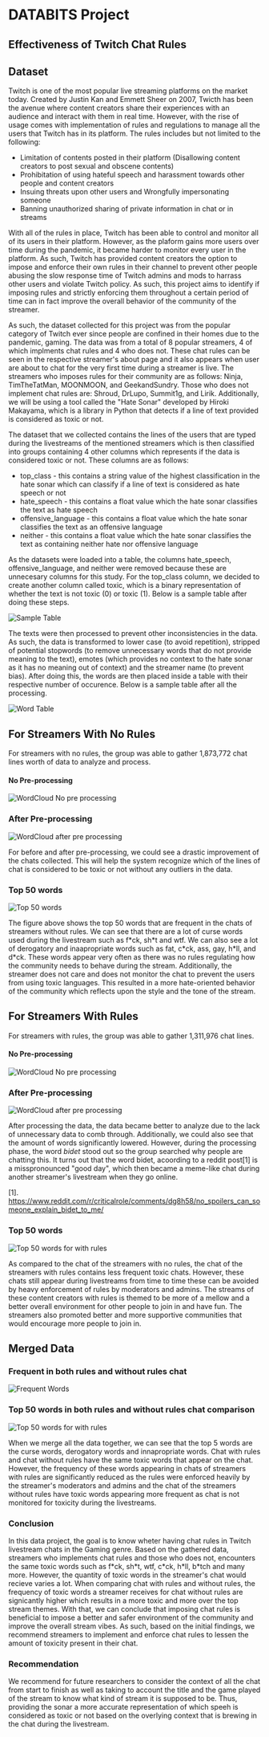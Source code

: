 # DATABITS Project

## Effectiveness of Twitch Chat Rules

## Dataset
  Twitch is one of the most popular live streaming platforms on the market today. Created by Justin Kan and Emmett Sheer on 2007, Twicth has been the avenue where content creators share their experiences with an audience and interact with them in real time. However, with the rise of usage comes with implementation of rules and regulations to manage all the users that Twitch has in its platform. The rules includes but not limited to the following:
  - Limitation of contents posted in their platform (Disallowing content creators to post sexual and obscene contents)
  - Prohibitation of using hateful speech and harassment towards other people and content creators
  - Insuing threats upon other users and Wrongfully impersonating someone
  - Banning unauthorized sharing of private information in chat or in streams

  With all of the rules in place, Twitch has been able to control and monitor all of its users in their platform. However, as the plaform gains more users over time during the pandemic, it became harder to monitor every user in the platform. As such, Twitch has provided content creators the option to impose and enforce their own rules in their channel to prevent other people abusing the slow response time of Twitch admins and mods to harrass other users and violate Twitch policy. As such, this project aims to identify if imposing rules and strictly enforcing them throughout a certain period of time can in fact improve the overall behavior of the community of the streamer.

  As such, the dataset collected for this project was from the popular category of Twitch ever since people are confined in their homes due to the pandemic, gaming. The data was from a total of 8 popular streamers, 4 of which implments chat rules and 4 who does not. These chat rules can be seen in the respective streamer's about page and it also appears when user are about to chat for the very first time during a streamer is live. The streamers who imposes rules for their community are as follows: Ninja, TimTheTatMan, MOONMOON, and GeekandSundry. Those who does not implement chat rules are: Shroud, DrLupo, Summit1g, and Lirik. Additionally, we will be using a tool called the "Hate Sonar" developed by Hiroki Makayama, which is a library in Python that detects if a line of text provided is considered as toxic or not. 

  The dataset that we collected contains the lines of the users that are typed during the livestreams of the mentioned streamers which is then classified into groups containing 4 other columns which represents if the data is considered toxic or not. These columns are as follows:
  - top_class - this contains a string value of the highest classification in the hate sonar which can classify if a line of text is  considered as hate speech or not
  - hate_speech - this contains a float value which the hate sonar classifies the text as hate speech
  - offensive_language - this contains a float value which the hate sonar classifies the text as an offensive language
  - neither - this contains a float value which the hate sonar classifies the text as containing neither hate nor offensive language

   As the datasets were loaded into a table, the columns hate_speech, offensive_language, and neither were removed because these are unnecesary columns for this study. For the top_class column, we decided to create another column called toxic, which is a binary representation of whether the text is not toxic (0) or toxic (1). Below is a sample table after doing these steps.

![Sample Table](/images/others/sample_table.PNG)

  The texts were then processed to prevent other inconsistencies in the data. As such, the data is transformed to lower case (to avoid repetition), stripped of potential stopwords (to remove unnecessary words that do not provide meaning to the text), emotes (which provides no context to the hate sonar as it has no meaning out of context) and the streamer name (to prevent bias). After doing this, the words are then placed inside a table with their respective number of occurence. Below is a sample table after all the processing.

![Word Table](/images/others/words_table.png)

## For Streamers With No Rules
For streamers with no rules, the group was able to gather 1,873,772 chat lines worth of data to analyze and process.


#### No Pre-processing
![WordCloud No pre processing](images/norules/word_no_processing.png)


### After Pre-processing
![WordCloud after pre processing](images/norules/word_processed.png)

  For before and after pre-processing, we could see a drastic improvement of the chats collected. This will help the system recognize which of the lines of chat is considered to be toxic or not without any outliers in the data.

### Top 50 words
![Top 50 words](/images/norules/top_50.png)

  The figure above shows the top 50 words that are frequent in the chats of streamers without rules. We can see that there are a lot of curse words used during the livestream such as f\*ck, sh\*t and wtf. We can also see a lot of derogatory and inaapropriate words such as fat, c\*ck, ass, gay, h\*ll, and d\*ck. These words appear very often as there was no rules regulating how the community needs to behave during the stream. Additionally, the streamer does not care and does not monitor the chat to prevent the users from using toxic languages. This resulted in a more hate-oriented behavior of the community which reflects upon the style and the tone of the stream.


## For Streamers With Rules
For streamers with rules, the group was able to gather 1,311,976 chat lines.


#### No Pre-processing
![WordCloud No pre processing](/images/withrules/words_no_processing.png)


### After Pre-processing
![WordCloud after pre processing](/images/withrules/word_process.png)

  After processing the data, the data became better to analyze due to the lack of unnecessary data to comb through. Additionally, we could also see that the amount of words significantly lowered. However, during the processing phase, the word *bidet* stood out so the group searched why people are chatting this. It turns out that the word bidet, acoording to a reddit post[1] is a misspronounced "good day", which then became a meme-like chat during another streamer's livestream when they go online.

[1]. https://www.reddit.com/r/criticalrole/comments/dg8h58/no_spoilers_can_someone_explain_bidet_to_me/


### Top 50 words
![Top 50 words for with rules](/images/withrules/top_50.png)

  As compared to the chat of the streamers with no rules, the chat of the streamers with rules contains less frequent toxic chats. However, these chats still appear during livestreams from time to time these can be avoided by heavy enforcement of rules by moderators and admins. The streams of these content creators with rules is themed to be more of a mellow and a better overall environment for other people to join in and have fun. The streamers also promoted better and more supportive communities that would encourage more people to join in.


## Merged Data

### Frequent in both rules and without rules chat
![Frequent Words](/images/merge/words_frequent.png)


### Top 50 words in both rules and without rules chat comparison
![Top 50 words for with rules](/images/merge/top_50.png)
  
  When we merge all the data together, we can see that the top 5 words are the curse words, derogatory words and innapropriate words. Chat with rules and chat without rules have the same toxic words that appear on the chat. However, the frequency of these words appearing in chats of streamers with rules are significantly reduced as the rules were enforced heavily by the streamer's moderators and admins and the chat of the streamers without rules have toxic words appearing more frequent as chat is not monitored for toxicity during the livestreams.

### Conclusion
  
  In this data project, the goal is to know wheter having chat rules in Twitch livestream chats in the Gaming genre. Based on the gathered data, streamers who implements chat rules and those who does not, encounters the same toxic words such as f\*ck, sh\*t, wtf, c\*ck, h\*ll, b\*tch and many more. However, the quantity of toxic words in the streamer's chat would recieve varies a lot. When comparing chat with rules and without rules, the frequency of toxic words a streamer receives for chat without rules are signicantly higher which results in a more toxic and more over the top stream themes. With that, we can conclude that imposing chat rules is beneficial to impose a better and safer environment of the community and improve the overall stream vibes. As such, based on the initial findings, we recommend streamers to implement and enforce chat rules to lessen the amount of toxicity present in their chat.

### Recommendation

  We recommend for future researchers to consider the context of all the chat from start to finish as well as taking to account the title and the game played of the stream to know what kind of stream it is supposed to be. Thus, providing the sonar a more accurate representation of which speeh is considered as toxic or not based on the overlying context that is brewing in the chat during the livestream.
